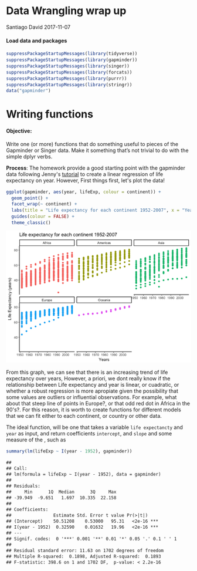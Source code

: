 Data Wrangling wrap up
================
Santiago David
2017-11-07

#### Load data and packages

``` r
suppressPackageStartupMessages(library(tidyverse))
suppressPackageStartupMessages(library(gapminder))
suppressPackageStartupMessages(library(singer))
suppressPackageStartupMessages(library(forcats))
suppressPackageStartupMessages(library(purrr))
suppressPackageStartupMessages(library(stringr))
data("gapminder")
```

Writing functions
=================

#### **Objective**:

Write one (or more) functions that do something useful to pieces of the Gapminder or Singer data. Make it something that’s not trivial to do with the simple dplyr verbs.

**Process**: The homework provide a good starting point with the gapminder data following Jenny's [tutorial](http://stat545.com/block012_function-regress-lifeexp-on-year.html) to create a linear regression of life expectancy on year. However, First things first, let's plot the data!

``` r
ggplot(gapminder, aes(year, lifeExp, colour = continent)) +
  geom_point() +
  facet_wrap(~ continent) +
  labs(title = "Life expectancy for each continent 1952-2007", x = "Years", y = "Life Expectancy (years)") +
  guides(colour = FALSE) +
  theme_classic() 
```

![](data_wrangling_hw06_files/figure-markdown_github-ascii_identifiers/unnamed-chunk-2-1.png)

From this graph, we can see that there is an increasing trend of life expectancy over years, However, a priori, we dont really know if the relationship between Life expectancy and year is linear, or cuadratic, or whether a robust regression is more apropiate given the possibility that some values are outliers or influential observations. For example, what about that steep line of points in Europe?, or that odd red dot in Africa in the 90's?. For this reason, it is worth to create functions for different models that we can fit either to each continent, or country or other data.

The ideal function, will be one that takes a variable `life expectancty` and `year` as input, and return coefficients `intercept`, and `slope` and some measure of the , such as

``` r
summary(lm(lifeExp ~ I(year - 1952), gapminder))
```

    ## 
    ## Call:
    ## lm(formula = lifeExp ~ I(year - 1952), data = gapminder)
    ## 
    ## Residuals:
    ##     Min      1Q  Median      3Q     Max 
    ## -39.949  -9.651   1.697  10.335  22.158 
    ## 
    ## Coefficients:
    ##                Estimate Std. Error t value Pr(>|t|)    
    ## (Intercept)    50.51208    0.53000   95.31   <2e-16 ***
    ## I(year - 1952)  0.32590    0.01632   19.96   <2e-16 ***
    ## ---
    ## Signif. codes:  0 '***' 0.001 '**' 0.01 '*' 0.05 '.' 0.1 ' ' 1
    ## 
    ## Residual standard error: 11.63 on 1702 degrees of freedom
    ## Multiple R-squared:  0.1898, Adjusted R-squared:  0.1893 
    ## F-statistic: 398.6 on 1 and 1702 DF,  p-value: < 2.2e-16
